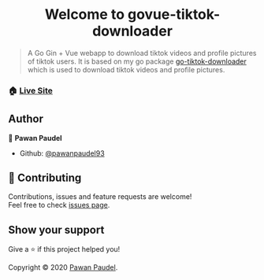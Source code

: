 <h1 align="center">Welcome to govue-tiktok-downloader</h1>

> A Go Gin + Vue webapp to download tiktok videos and profile pictures of tiktok users. It is based on my go package [go-tiktok-downloader](https://github.com/pawanpaudel93/go-tiktok-downloader) which is used to download tiktok videos and profile pictures.

### 🏠 [Live Site](https://tiktok-downloader.herokuapp.com/)

## Author

👤 **Pawan Paudel**

* Github: [@pawanpaudel93](https://github.com/pawanpaudel93)

## 🤝 Contributing

Contributions, issues and feature requests are welcome!<br />Feel free to check [issues page](https://github.com/pawanpaudel93/govue-tiktok-downloader/issues). 

## Show your support

Give a ⭐️ if this project helped you!

Copyright © 2020 [Pawan Paudel](https://github.com/pawanpaudel93).<br />